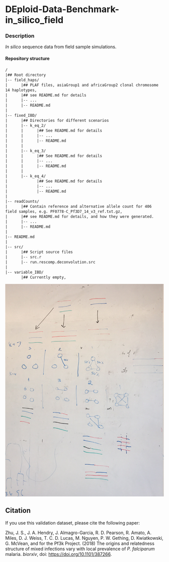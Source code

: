 # DEploid-Data-Benchmark-in_silico_field

### Description

*In silico* sequence data from field sample simulations.

#### Repository structure

```
/
|## Root directory
|-- field_haps/
|      |## PLAF files, asiaGroup1 and africaGroup2 clonal chromosome 14 haplotypes,
|      |## see README.md for details
|      |-- ...
|      |-- README.md
|
|-- fixed_IBD/
|      |## Directories for different scenarios
|      |-- k_eq_2/
|      |      |## See README.md for details
|      |      |-- ...
|      |      |-- README.md
|      |
|      |-- k_eq_3/
|      |      |## See README.md for details
|      |      |-- ...
|      |      |-- README.md
|      |
|      |-- k_eq_4/
|             |## See README.md for details
|             |-- ...
|             |-- README.md
|
|-- readCounts/
|      |## Contain reference and alternative allele count for 406 field samples, e.g. PF0778-C_Pf3D7_14_v3_ref.txt.gz,
|      |## see README.md for details, and how they were generated.
|      |-- ...
|      |-- README.md
|
|-- README.md
|
|-- src/
|      |## Script source files
|      |-- src.r
|      |-- run.rescomp.deconvolution.src
|
|-- variable_IBD/
       |## Currently empty,
```

<img src="field_haps/image1.jpeg" width="880">


Citation
--------

If you use this validation dataset, please cite the following paper:

Zhu, J. S., J. A. Hendry, J. Almagro-Garcia, R. D. Pearson, R. Amato, A. Miles, D. J. Weiss, T. C. D. Lucas, M. Nguyen, P. W. Gething, D. Kwiatkowski, G. McVean, and for the Pf3k Project. (2018) The origins and relatedness structure of mixed infections vary with local prevalence of *P. falciparum* malaria. *biorxiv*, doi: https://doi.org/10.1101/387266.
